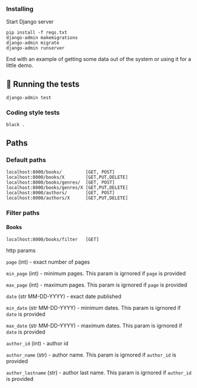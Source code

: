 ### Installing

Start Django server

```
pip install -f reqs.txt
django-admin makemigrations
django-admin migrate
django-admin runserver
```

End with an example of getting some data out of the system or using it for a little demo.

## 🔧 Running the tests <a name = "tests"></a>

```
django-admin test
```

### Coding style tests

```
black .
```

## Paths

### Default paths

```
localhost:8000/books/         [GET, POST]
localhost:8000/books/X        [GET,PUT,DELETE]
localhost:8000/books/genres/  [GET, POST]
localhost:8000/books/genres/X [GET,PUT,DELETE]
localhost:8000/authors/       [GET, POST]
localhost:8000/authors/X      [GET,PUT,DELETE]
```

### Filter paths

#### Books

```
localhost:8000/books/filter   [GET]
```
http params

`page` (int) - exact number of pages

`min_page` (int) - minimum pages. This param is igrnored if `page` is provided

`max_page` (int) - maximum pages. This param is igrnored if `page` is provided

`date` (str MM-DD-YYYY) - exact date published

`min_date` (str MM-DD-YYYY) - minimum dates. This param is igrnored if `date` is provided

`max_date` (str MM-DD-YYYY) - maximum dates. This param is igrnored if `date` is provided

`author_id` (int) - author id

`author_name` (str) - author name. This param is igrnored if `author_id` is provided

`author_lastname` (str) - author last name. This param is igrnored if `author_id` is provided